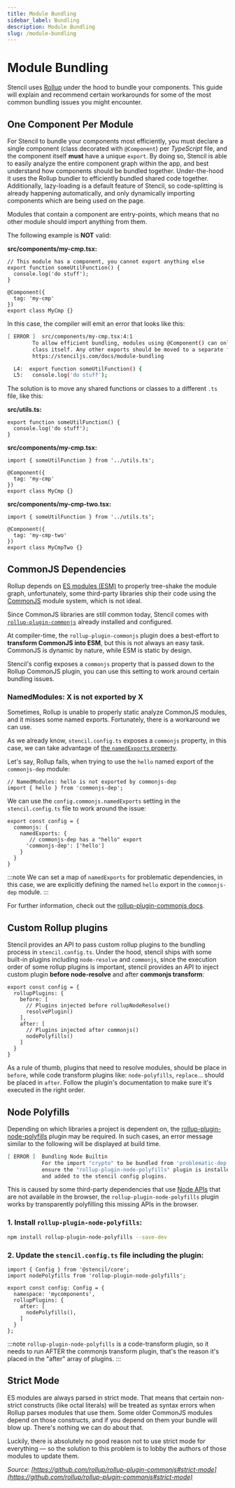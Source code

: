 ```yaml
---
title: Module Bundling
sidebar_label: Bundling
description: Module Bundling
slug: /module-bundling
---
```


# Module Bundling

Stencil uses [Rollup](https://rollupjs.org/guide/en/) under the hood to bundle your components. This guide will explain and recommend certain workarounds for some of the most common bundling issues you might encounter.

## One Component Per Module

For Stencil to bundle your components most efficiently, you must declare a single component (class decorated with `@Component`) per *TypeScript* file, and the component itself **must** have a unique `export`. By doing so, Stencil is able to easily analyze the entire component graph within the app, and best understand how components should be bundled together. Under-the-hood it uses the Rollup bundler to efficiently bundled shared code together. Additionally, lazy-loading is a default feature of Stencil, so code-splitting is already happening automatically, and only dynamically importing components which are being used on the page.

Modules that contain a component are entry-points, which means that no other module should import anything from them.

The following example is **NOT** valid:

**src/components/my-cmp.tsx:**
```tsx
// This module has a component, you cannot export anything else
export function someUtilFunction() {
  console.log('do stuff');
}

@Component({
  tag: 'my-cmp'
})
export class MyCmp {}
```

In this case, the compiler will emit an error that looks like this:

```bash
[ ERROR ]  src/components/my-cmp.tsx:4:1
        To allow efficient bundling, modules using @Component() can only have a single export which is the component
        class itself. Any other exports should be moved to a separate file. For further information check out:
        https://stenciljs.com/docs/module-bundling

  L4:  export function someUtilFunction() {
  L5:   console.log('do stuff');
```

The solution is to move any shared functions or classes to a different `.ts` file, like this:

**src/utils.ts:**
```tsx
export function someUtilFunction() {
  console.log('do stuff');
}
```

**src/components/my-cmp.tsx:**
```tsx
import { someUtilFunction } from '../utils.ts';

@Component({
  tag: 'my-cmp'
})
export class MyCmp {}
```

**src/components/my-cmp-two.tsx:**

```tsx
import { someUtilFunction } from '../utils.ts';

@Component({
  tag: 'my-cmp-two'
})
export class MyCmpTwo {}
```


## CommonJS Dependencies

Rollup depends on [ES modules (ESM)](https://hacks.mozilla.org/2018/03/es-modules-a-cartoon-deep-dive/) to properly tree-shake the module graph, unfortunately, some third-party libraries ship their code using the [CommonJS](https://requirejs.org/docs/commonjs.html) module system, which is not ideal.

Since CommonJS libraries are still common today, Stencil comes with [`rollup-plugin-commonjs`](https://github.com/rollup/rollup-plugin-commonjs) already installed and configured.

At compiler-time, the `rollup-plugin-commonjs` plugin does a best-effort to **transform CommonJS into ESM**, but this is not always an easy task. CommonJS is dynamic by nature, while ESM is static by design.

Stencil's config exposes a `commonjs` property that is passed down to the Rollup CommonJS plugin, you can use this setting to work around certain bundling issues.

### NamedModules: X is not exported by X

Sometimes, Rollup is unable to properly static analyze CommonJS modules, and it misses some named exports. Fortunately, there is a workaround we can use.

As we already know, `stencil.config.ts` exposes a `commonjs` property, in this case, we can take advantage of [the `namedExports` property](https://github.com/rollup/rollup-plugin-commonjs#custom-named-exports).

Let's say, Rollup fails, when trying to use the `hello` named export of the `commonjs-dep` module:

```tsx
// NamedModules: hello is not exported by commonjs-dep
import { hello } from 'commonjs-dep';
```

We can use the `config.commonjs.namedExports` setting in the `stencil.config.ts` file to work around the issue:

```tsx
export const config = {
  commonjs: {
    namedExports: {
       // commonjs-dep has a "hello" export
      'commonjs-dep': ['hello']
    }
  }
}
```

:::note
We can set a map of `namedExports` for problematic dependencies, in this case, we are explicitly defining the named `hello` export in the `commonjs-dep` module.
:::

For further information, check out the [rollup-plugin-commonjs docs](https://github.com/rollup/rollup-plugin-commonjs).


## Custom Rollup plugins

Stencil provides an API to pass custom rollup plugins to the bundling process in `stencil.config.ts`. Under the hood, stencil ships with some built-in plugins including `node-resolve` and `commonjs`, since the execution order of some rollup plugins is important, stencil provides an API to inject custom plugin **before node-resolve** and after **commonjs transform**:

```tsx
export const config = {
  rollupPlugins: {
    before: [
      // Plugins injected before rollupNodeResolve()
      resolvePlugin()
    ],
    after: [
      // Plugins injected after commonjs()
      nodePolyfills()
    ]
  }
}
```

As a rule of thumb, plugins that need to resolve modules, should be place in `before`, while code transform plugins like: `node-polyfills`, `replace`... should be placed in `after`. Follow the plugin's documentation to make sure it's executed in the right order.


## Node Polyfills

Depending on which libraries a project is dependent on, the [rollup-plugin-node-polyfills](https://www.npmjs.com/package/rollup-plugin-node-polyfills) plugin may be required. In such cases, an error message similar to the following will be displayed at build time.

```bash
[ ERROR ]  Bundling Node Builtin
           For the import "crypto" to be bundled from 'problematic-dep',
           ensure the "rollup-plugin-node-polyfills" plugin is installed
           and added to the stencil config plugins.
```

This is caused by some third-party dependencies that use [Node APIs](https://nodejs.org/dist/latest-v10.x/docs/api/) that are not available in the browser, the `rollup-plugin-node-polyfills` plugin works by transparently polyfilling this missing APIs in the browser.

### 1. Install `rollup-plugin-node-polyfills`:

```bash npm2yarn
npm install rollup-plugin-node-polyfills --save-dev
```

### 2. Update the `stencil.config.ts` file including the plugin:

```tsx
import { Config } from '@stencil/core';
import nodePolyfills from 'rollup-plugin-node-polyfills';

export const config: Config = {
  namespace: 'mycomponents',
  rollupPlugins: {
    after: [
      nodePolyfills(),
    ]
  }
};
```

:::note
`rollup-plugin-node-polyfills` is a code-transform plugin, so it needs to run AFTER the commonjs transform plugin, that's the reason it's placed in the "after" array of plugins.
:::

## Strict Mode

ES modules are always parsed in strict mode. That means that certain non-strict constructs (like octal literals) will be treated as syntax errors when Rollup parses modules that use them. Some older CommonJS modules depend on those constructs, and if you depend on them your bundle will blow up. There's nothing we can do about that.

Luckily, there is absolutely no good reason not to use strict mode for everything — so the solution to this problem is to lobby the authors of those modules to update them.

*Source: [https://github.com/rollup/rollup-plugin-commonjs#strict-mode](https://github.com/rollup/rollup-plugin-commonjs#strict-mode)*
